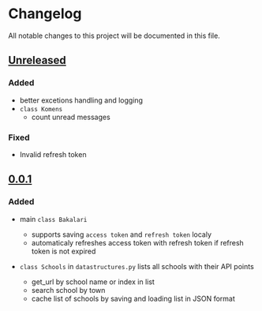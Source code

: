 # Changelog

All notable changes to this project will be documented in this file.

## [Unreleased]

### Added

- better excetions handling and logging
- `class Komens`
  - count unread messages

### Fixed
  
- Invalid refresh token

## [0.0.1]

### Added

- main `class Bakalari`

  - supports saving `access token` and `refresh token` localy
  - automaticaly refreshes access token with refresh token if refresh token is not expired
  
- `class Schools` in `datastructures.py` lists all schools with their API points
  
  - get_url by school name or index in list
  - search school by town
  - cache list of schools by saving and loading list in JSON format

[unreleased]: https://github.com/schizza/bakalari-api3/compare/v0.0.1...HEAD
[0.0.1]: https://github.com/schizza/bakalari-api3/releases/tag/v0.0.1
